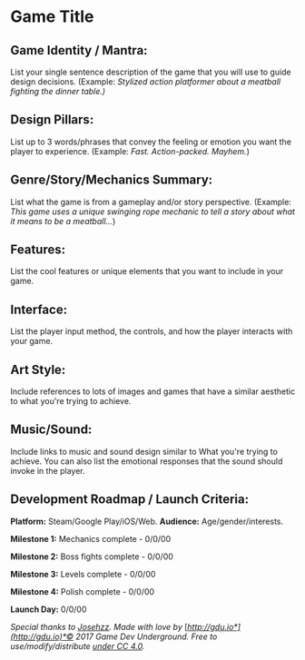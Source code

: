 # Game Title

## Game Identity / Mantra: 

List your single sentence description of the game that you will use to guide design decisions. (Example: *Stylized action platformer about a meatball fighting the dinner table.)*

## Design Pillars:

List up to 3 words/phrases that convey the feeling or emotion you want the player to experience. (Example: *Fast. Action-packed. Mayhem.*)

## Genre/Story/Mechanics Summary:

List what the game is from a gameplay and/or story perspective. (Example: *This game uses a unique swinging rope mechanic to tell a story about what it means to be a meatball...*)

## Features:

List the cool features or unique elements that you want to include in your game.

## Interface:

List the player input method, the controls, and how the player interacts with your game.

## Art Style:

Include references to lots of images and games that have a similar aesthetic to what you're trying to achieve. 

## Music/Sound:

Include links to music and sound design similar to What you're trying to achieve. You can also list the emotional responses that the sound should invoke in the player.

## Development Roadmap / Launch Criteria:

**Platform:** Steam/Google Play/iOS/Web. 	        **Audience:** Age/gender/interests.

**Milestone 1:** Mechanics complete - 0/0/00

**Milestone 2:** Boss fights complete - 0/0/00

**Milestone 3:** Levels complete -  0/0/00

**Milestone 4:** Polish complete - 0/0/00

**Launch Day:** 0/0/00



*Special thanks to* [*Josehzz*](http://gdu.io/dev/josehzz)*. Made with love by* [*http://gdu.io*](http://gdu.io)*© 2017 Game Dev Underground. Free to use/modify/distribute* [*under CC 4.0*](http://creativecommons.org/licenses/by/4.0/)*.*